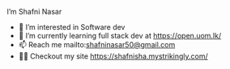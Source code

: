  I’m Shafni Nasar
- 👀 I’m interested in Software dev
- 🌱 I’m currently learning full stack dev at https://open.uom.lk/
- 📫 Reach me mailto:shafninasar50@gmail.com
- 👨‍💻 Checkout my site https://shafnisha.mystrikingly.com/
